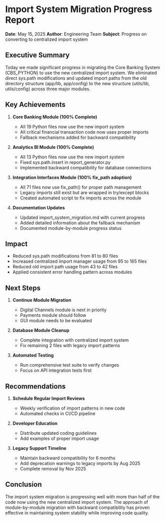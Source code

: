 # Import System Migration Progress Report

**Date**: May 15, 2025
**Author**: Engineering Team
**Subject**: Progress on converting to centralized import system

## Executive Summary

Today we made significant progress in migrating the Core Banking System (CBS_PYTHON) to use the new centralized import system. We eliminated direct sys.path modifications and updated import paths from the old directory structure (app/lib, app/config) to the new structure (utils/lib, utils/config) across three major modules.

## Key Achievements

1. **Core Banking Module (100% Complete)**
   - All 19 Python files now use the new import system
   - All critical financial transaction code now uses proper imports
   - Fallback mechanisms added for backward compatibility

2. **Analytics BI Module (100% Complete)**
   - All 13 Python files now use the new import system
   - Fixed sys.path.insert in report_generator.py
   - Implemented backward compatibility for database connections

3. **Integration Interfaces Module (100% fix_path adoption)**
   - All 71 files now use fix_path() for proper path management
   - Legacy imports still exist but are wrapped in try/except blocks
   - Created automated script to fix imports across the module

4. **Documentation Updates**
   - Updated import_system_migration.md with current progress
   - Added detailed information about the fallback mechanism
   - Documented module-by-module progress status

## Impact

- Reduced sys.path modifications from 81 to 80 files
- Increased centralized import manager usage from 95 to 165 files
- Reduced old import path usage from 43 to 42 files
- Applied consistent error handling pattern across modules

## Next Steps

1. **Continue Module Migration**
   - Digital Channels module is next in priority
   - Payments module should follow
   - GUI module needs to be evaluated

2. **Database Module Cleanup**
   - Complete integration with centralized import system
   - Fix remaining 2 files with legacy import patterns

3. **Automated Testing**
   - Run comprehensive test suite to verify changes
   - Focus on API integration tests first

## Recommendations

1. **Schedule Regular Import Reviews**
   - Weekly verification of import patterns in new code
   - Automated checks in CI/CD pipeline

2. **Developer Education**
   - Distribute updated coding guidelines
   - Add examples of proper import usage

3. **Legacy Support Timeline**
   - Maintain backward compatibility for 6 months
   - Add deprecation warnings to legacy imports by Aug 2025
   - Complete removal by Nov 2025

## Conclusion

The import system migration is progressing well with more than half of the code now using the new centralized import system. The approach of module-by-module migration with backward compatibility has proven effective in maintaining system stability while improving code quality.
